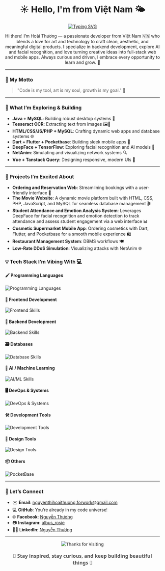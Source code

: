<div align="center">
  
# ☀️ Hello, I'm from Việt Nam 🌤️

[![Typing SVG](https://readme-typing-svg.herokuapp.com?font=Pacifico&size=40&pause=1000&color=F78DA7&center=true&vCenter=true&width=600&height=100&lines=🌷+Hoài+Thương's+Home+🌺;☀️Welcome+to+My+World!+✨)](https://git.io/typing-svg)

Hi there! I’m Hoài Thương — a passionate developer from Việt Nam 🇻🇳 who blends a love for art and technology to craft clean, aesthetic, and meaningful digital products. I specialize in backend development, explore AI and facial recognition, and love turning creative ideas into full-stack web and mobile apps. Always curious and driven, I embrace every opportunity to learn and grow. 🌱

</div>

---

### 🎯 My Motto
> "Code is my tool, art is my soul, growth is my goal." 🌱

---

### 🌱 What I’m Exploring & Building
- **Java + MySQL**: Building robust desktop systems 🍵
- **Tesseract OCR**: Extracting text from images 🖼️📜
- **HTML/CSS/JS/PHP + MySQL**: Crafting dynamic web apps and database systems 🌐
- **Dart + Flutter + Pocketbase**: Building sleek mobile apps 📱
- **DeepFace + TensorFlow**: Exploring facial recognition and AI models 🤖
- **NetAnim**: Simulating and visualizing network systems 🔍
- **Vue + Tanstack Query**: Designing responsive, modern UIs 🎨

---

### 🌷 Projects I’m Excited About
- **Ordering and Reservation Web**: Streamlining bookings with a user-friendly interface 📅
- **The Movie Website**: A dynamic movie platform built with HTML, CSS, PHP, JavaScript, and MySQL for seamless database management 🎬
- **Student Attendance and Emotion Analysis System**: Leverages DeepFace for facial recognition and emotion detection to track attendance and assess student engagement via a web interface 📊
- **Cosmetic Supermarket Mobile App**: Ordering cosmetics with Dart, Flutter, and Pocketbase for a smooth mobile experience 🛍️
- **Restaurant Management System**: DBMS workflows 🍽️
- **Low-Rate DDoS Simulation**: Visualizing attacks with NetAnim 🌐

### 💡 Tech Stack I’m Vibing With 💻

#### 🖌️ Programming Languages  
![Programming Languages](https://skillicons.dev/icons?i=c,cpp,cs,java,python,php,js,dart)

#### 🎨 Frontend Development  
![Frontend Skills](https://skillicons.dev/icons?i=html,css,bootstrap,tailwind,vue,react,flutter)

#### 🧠 Backend Development  
![Backend Skills](https://skillicons.dev/icons?i=nodejs,express,flask,django,dotnet)

#### 🗃️ Databases  
![Database Skills](https://skillicons.dev/icons?i=mysql,sqlite,mongodb)

#### 🤖 AI / Machine Learning  
![AI/ML Skills](https://skillicons.dev/icons?i=tensorflow)

#### 🖥️ DevOps & Systems  
![DevOps & Systems](https://skillicons.dev/icons?i=nginx,ubuntu,bash)

#### 🛠️ Development Tools  
![Development Tools](https://skillicons.dev/icons?i=git,github,postman,idea,eclipse,netbeans)

#### 🎨 Design Tools  
![Design Tools](https://skillicons.dev/icons?i=figma)

#### 📦 Others  
![PocketBase](https://img.shields.io/badge/PocketBase-3796EF?style=for-the-badge&logo=pocketbase&logoColor=white)

---

### 🤝 Let’s Connect
- ✉️ **Email**: [nguyenthihoaithuong.forwork@gmail.com](mailto:nguyenthihoaithuong.forwork@gmail.com)  
- 💻 **GitHub**: You’re already in my code universe!  
- 🌐 **Facebook**: [Nguyễn Thương](https://www.facebook.com/theshineofAlbus/)  
- 📷 **Instagram**: [albus_rosie](https://www.instagram.com/albus_rosie/)  
- 👩‍💼 **LinkedIn**: [Nguyễn Thương](https://www.linkedin.com/in/th%C6%B0%C6%A1ng-nguy%E1%BB%85n-071011360/)

---
<div align="center" style="font-family: 'Segoe UI', Tahoma, Geneva, Verdana, sans-serif;">
  <img 
    src="https://readme-typing-svg.herokuapp.com?font=Pacifico&size=30&pause=1000&color=F78DA7&center=true&vCenter=true&width=500&lines=Thanks+for+Visiting!;Happy+Coding!+✨🧋" 
    alt="Thanks for Visiting" 
    style="margin-bottom: 10px;"
  />
  <div style="font-size: 16px; color: #555; margin-top: 8px;">
    <strong>🌸 Stay inspired, stay curious, and keep building beautiful things 🌸</strong>
  </div>
</div>
